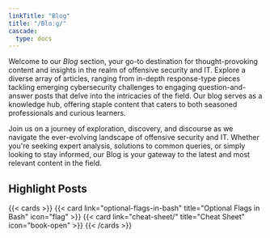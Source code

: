 ```yaml
---
linkTitle: "Blog"
title: "/Blɑːɡ/"
cascade:
  type: docs
---
```


Welcome to our *Blog* section, your go-to destination for thought-provoking content and insights in the realm of offensive security and IT. Explore a diverse array of articles, ranging from in-depth response-type pieces tackling emerging cybersecurity challenges to engaging question-and-answer posts that delve into the intricacies of the field. Our blog serves as a knowledge hub, offering staple content that caters to both seasoned professionals and curious learners. 

Join us on a journey of exploration, discovery, and discourse as we navigate the ever-evolving landscape of offensive security and IT. Whether you're seeking expert analysis, solutions to common queries, or simply looking to stay informed, our Blog is your gateway to the latest and most relevant content in the field.

## Highlight Posts
{{< cards >}}
  {{< card link="optional-flags-in-bash" title="Optional Flags in Bash" icon="flag" >}}
  {{< card link="cheat-sheet/" title="Cheat Sheet" icon="book-open" >}}
{{< /cards >}}
